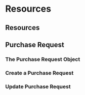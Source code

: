 # Resources

## Resources

## Purchase Request

### The Purchase Request Object

### Create a Purchase Request

### Update Purchase Request
